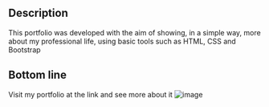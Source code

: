 ## Description 
This portfolio was developed with the aim of showing, in a simple way, more about my professional life, using basic tools such as HTML, CSS and Bootstrap

## Bottom line
Visit my portfolio at the link and see more about it
![image](https://github.com/Cris-lly/Portfolio-simples/assets/86075123/85f71f23-6c48-47cc-9513-7699891b9466)
